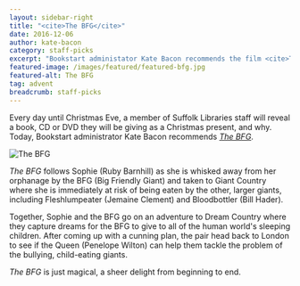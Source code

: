 ```yaml
---
layout: sidebar-right
title: "<cite>The BFG</cite>"
date: 2016-12-06
author: kate-bacon
category: staff-picks
excerpt: "Bookstart administator Kate Bacon recommends the film <cite>The BFG</cite>."
featured-image: /images/featured/featured-bfg.jpg
featured-alt: The BFG
tag: advent
breadcrumb: staff-picks
---
```


Every day until Christmas Eve, a member of Suffolk Libraries staff will reveal a book, CD or DVD they will be giving as a Christmas present, and why. Today, Bookstart administrator Kate Bacon recommends <a href="https://suffolk.spydus.co.uk/cgi-bin/spydus.exe/ENQ/OPAC/BIBENQ?BRN=2052114"><cite>The BFG</cite></a>.

![The BFG](/images/featured/featured-bfg.jpg)

<cite>The BFG</cite> follows Sophie (Ruby Barnhill) as she is whisked away from her orphanage by the BFG (Big Friendly Giant) and taken to Giant Country where she is immediately at risk of being eaten by the other, larger giants, including Fleshlumpeater (Jemaine Clement) and Bloodbottler (Bill Hader).

Together, Sophie and the BFG go on an adventure to Dream Country where they capture dreams for the BFG to give to all of the human world's sleeping children. After coming up with a cunning plan, the pair head back to London to see if the Queen (Penelope Wilton) can help them tackle the problem of the bullying, child-eating giants.

<cite>The BFG</cite> is just magical, a sheer delight from beginning to end.
